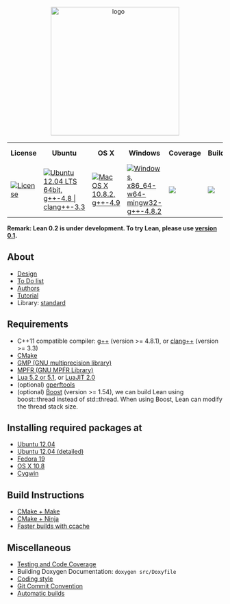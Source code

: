 <p align=center><img src="https://leanprover.github.io/images/lean_logo.svg" alt="logo" width="300px"/></p>
<table>
  <tr>
    <th>License</th><th>Ubuntu</th><th>OS X</th><th>Windows</th><th>Coverage</th><th>Builds/Tests</th><th>Static Analysis</th>
  </tr>
  <tr>
    <td><a href="LICENSE"><img src="https://img.shields.io/badge/license-APACHE_2-green.svg?dummy" title="License"/></a></td>
    <td><a href="https://travis-ci.org/leanprover/lean"><img src="https://travis-ci.org/leanprover/lean.png?branch=master" title="Ubuntu 12.04 LTS 64bit, g++-4.8 | clang++-3.3"/></a></td>
    <td><a href="https://travis-ci.org/soonhokong/lean-osx"><img src="https://travis-ci.org/soonhokong/lean-osx.png?branch=master" title="Mac OS X 10.8.2, g++-4.9"/></a></td>
    <td><a href="https://travis-ci.org/soonhokong/lean-windows"><img src="https://travis-ci.org/soonhokong/lean-windows.png?branch=master" title="Windows, x86_64-w64-mingw32-g++-4.8.2"/></a></td>
    <td><a href="https://coveralls.io/r/leanprover/lean?branch=master"><img src="https://coveralls.io/repos/leanprover/lean/badge.png?branch=master"/></a></td>
    <td><a href="http://build.leanprover.net"><img src="https://leanprover.github.io/images/cdash.svg"/></a></td>
    <td><a href="https://scan.coverity.com/projects/2153"><img alt="Coverity Scan Build Status" src="https://scan.coverity.com/projects/2153/badge.svg"/></a></td>
  </tr>
</table>

**Remark: Lean 0.2 is under development. To try Lean, please use [version 0.1](https://github.com/leanprover/lean0.1).**

About
-----

- [Design](doc/design.md)
- [To Do list](doc/todo.md)
- [Authors](doc/authors.md)
- [Tutorial](doc/lean/tutorial.org)
- Library: [standard](library/standard/standard.md)

Requirements
------------

- C++11 compatible compiler: [g++](http://gcc.gnu.org/) (version >= 4.8.1), or [clang++](http://clang.llvm.org/cxx_status.html) (version >= 3.3)
- [CMake](http://www.cmake.org)
- [GMP (GNU multiprecision library)](http://gmplib.org/)
- [MPFR (GNU MPFR Library)](http://www.mpfr.org/)
- [Lua 5.2 or 5.1](http://www.lua.org), or [LuaJIT 2.0](http://luajit.org)
- (optional) [gperftools](https://code.google.com/p/gperftools/)
- (optional) [Boost](http://www.boost.org) (version >= 1.54), we can
  build Lean using boost::thread instead of std::thread. When using
  Boost, Lean can modify the thread stack size.

Installing required packages at
--------------------------------

- [Ubuntu 12.04](doc/make/ubuntu-12.04.md)
- [Ubuntu 12.04 (detailed)](doc/make/ubuntu-12.04-detailed.md)
- [Fedora 19](doc/make/fedora-19.md)
- [OS X 10.8](doc/make/osx-10.8.md)
- [Cygwin](doc/make/cygwin.md)

Build Instructions
------------------

- [CMake + Make](doc/make/cmake_make.md)
- [CMake + Ninja](doc/make/cmake_ninja.md)
- [Faster builds with ccache](doc/make/ccache.md)

Miscellaneous
-------------

- [Testing and Code Coverage](doc/make/coverage.md)
- Building Doxygen Documentation: `doxygen src/Doxyfile`
- [Coding style](doc/coding_style.md)
- [Git Commit Convention](doc/commit_convention.md)
- [Automatic builds](doc/make/travis.md)
